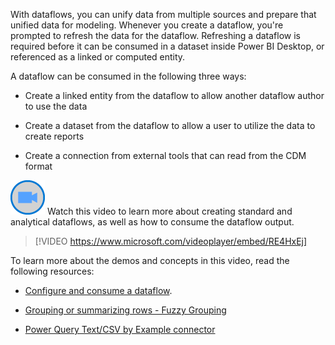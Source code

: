 With dataflows, you can unify data from multiple sources and prepare that unified data for modeling. Whenever you create a dataflow, you're prompted to refresh the data for the dataflow. Refreshing a dataflow is required before it can be consumed in a dataset inside Power BI Desktop, or referenced as a linked or computed entity.

A dataflow can be consumed in the following three ways:

- Create a linked entity from the dataflow to allow another dataflow author to use the data

- Create a dataset from the dataflow to allow a user to utilize the data to create reports

- Create a connection from external tools that can read from the CDM format

![Icon indicating play video](../media/video-icon.png)  Watch this video to learn more about creating standard and analytical dataflows, as well as how to consume the dataflow output.

>[!VIDEO https://www.microsoft.com/videoplayer/embed/RE4HxEj]

To learn more about the demos and concepts in this video, read the following resources:

- [Configure and consume a dataflow](/power-bi/transform-model/dataflows/dataflows-configure-consume).

- [Grouping or summarizing rows - Fuzzy Grouping](/power-query/group-by)

- [Power Query Text/CSV by Example connector](/power-query/connectors/textcsv)

